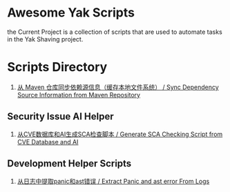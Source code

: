 # Awesome Yak Scripts

the Current Project is a collection of scripts that are used to automate tasks in the Yak Shaving project.

# Scripts Directory

1. [从 Maven 仓库同步依赖源信息（缓存本地文件系统） / Sync Dependency Source Information from Maven Repository](maven-checking.yak)

## Security Issue AI Helper

1. [从CVE数据库和AI生成SCA检查脚本 / Generate SCA Checking Script from CVE Database and AI](generate-sca-from-cvedb-and-ai.yak)

## Development Helper Scripts

1. [从日志中提取panic和ast错误 / Extract Panic and ast error From Logs](extract-panic-and-ast-error-from-log.yak)
